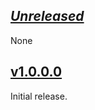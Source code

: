 ## [*Unreleased*](https://github.com/frontrowed/faktory_worker_haskell/compare/v1.0.0.0...master)

None

## [v1.0.0.0](https://github.com/frontrowed/faktory_worker_haskell/tree/v1.0.0.0)

Initial release.
